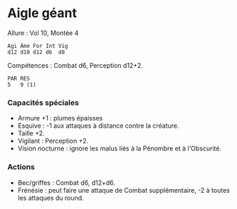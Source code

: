 # Aigle géant

Allure : Vol 10, Montée 4

	Agi	Âme	For	Int	Vig
	d12	d10	d12	d6	d8

Compétences : Combat d6, Perception d12+2.

	PAR	RES
	5	9 (1)

### Capacités spéciales
- Armure +1 : plumes épaisses
- Esquive : -1 aux attaques à distance contre la créature.
- Taille +2.
- Vigilant : Perception +2. 
- Vision nocturne : ignore les malus liés à la Pénombre et à l'Obscurité.

### Actions
- Bec/griffes : Combat d6, d12+d6.
- Frénésie : peut faire une attaque de Combat supplémentaire, -2 à toutes les attaques du round.

